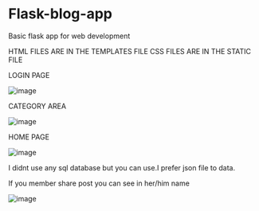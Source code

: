 # Flask-blog-app
Basic flask app for web development

HTML FILES ARE IN THE TEMPLATES FILE
CSS FILES ARE IN THE STATIC FILE

LOGIN PAGE 

![image](https://user-images.githubusercontent.com/64870723/224672098-218d60fd-9c70-46f7-b96f-78dd07927cd3.png)

CATEGORY AREA 

![image](https://user-images.githubusercontent.com/64870723/224672232-19433d98-fb51-469c-a11e-0ed4cbb7ea63.png)


HOME PAGE

![image](https://user-images.githubusercontent.com/64870723/224672323-fbebdf40-46bb-489f-9f28-b65610782cc5.png)

I didnt use any sql database but you can use.I prefer json file to data.  

If you member share post you can see in her/him name 

![image](https://user-images.githubusercontent.com/64870723/224672960-83dcf18e-8188-41fa-9d05-92ff9097a58c.png)
